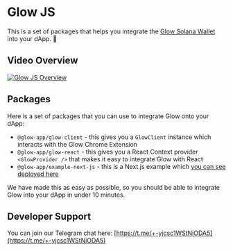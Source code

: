 # Glow JS

This is a set of packages that helps you integrate the [Glow Solana Wallet](https://glow.app) into your dApp. 🤩

## Video Overview

[![Glow JS Overview](https://cdn.loom.com/sessions/thumbnails/837a218eca284292a5c69d719564ed9d-with-play.gif)](https://www.loom.com/share/837a218eca284292a5c69d719564ed9d)

## Packages 

Here is a set of packages that you can use to integrate Glow onto your dApp:

- `@glow-app/glow-client` - this gives you a `GlowClient` instance which interacts with the Glow Chrome Extension
- `@glow-app/glow-react` - this gives you a React Context provider `<GlowProvider />` that makes it easy to integrate Glow with React
- `@glow-app/example-next-js` - this is a Next.js example which [you can see deployed here](https://glow-js.luma-dev.com/)

We have made this as easy as possible, so you should be able to integrate Glow into your dApp in under 10 minutes.

## Developer Support

You can join our Telegram chat here: [https://t.me/+-yjcsc1WStNiODA5](https://t.me/+-yjcsc1WStNiODA5)
